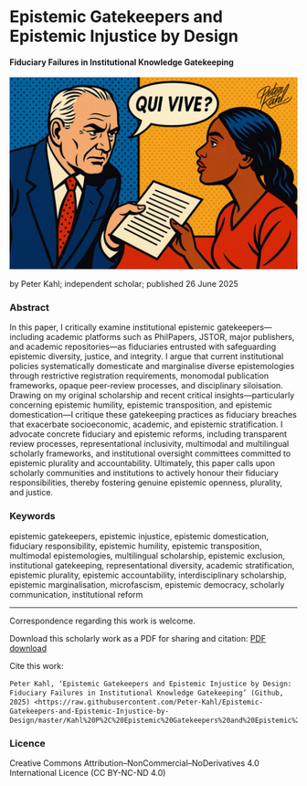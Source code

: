 # Epistemic Gatekeepers and Epistemic Injustice by Design

#### Fiduciary Failures in Institutional Knowledge Gatekeeping

![alt text](https://github.com/Peter-Kahl/Epistemic-Gatekeepers-and-Epistemic-Injustice-by-Design/blob/main/qui_vive_PhilPapers_gatekeeping.jpg?raw=true)

by Peter Kahl; independent scholar; published 26 June 2025

### Abstract
In this paper, I critically examine institutional epistemic gatekeepers—including academic platforms such as PhilPapers, JSTOR, major publishers, and academic repositories—as fiduciaries entrusted with safeguarding epistemic diversity, justice, and integrity. I argue that current institutional policies systematically domesticate and marginalise diverse epistemologies through restrictive registration requirements, monomodal publication frameworks, opaque peer-review processes, and disciplinary siloisation. Drawing on my original scholarship and recent critical insights—particularly concerning epistemic humility, epistemic transposition, and epistemic domestication—I critique these gatekeeping practices as fiduciary breaches that exacerbate socioeconomic, academic, and epistemic stratification. I advocate concrete fiduciary and epistemic reforms, including transparent review processes, representational inclusivity, multimodal and multilingual scholarly frameworks, and institutional oversight committees committed to epistemic plurality and accountability. Ultimately, this paper calls upon scholarly communities and institutions to actively honour their fiduciary responsibilities, thereby fostering genuine epistemic openness, plurality, and justice.

### Keywords
epistemic gatekeepers, epistemic injustice, epistemic domestication, fiduciary responsibility, epistemic humility, epistemic transposition, multimodal epistemologies, multilingual scholarship, epistemic exclusion, institutional gatekeeping, representational diversity, academic stratification, epistemic plurality, epistemic accountability, interdisciplinary scholarship, epistemic marginalisation, microfascism, epistemic democracy, scholarly communication, institutional reform

---

Correspondence regarding this work is welcome.

Download this scholarly work as a PDF for sharing and citation:
[PDF download](https://raw.githubusercontent.com/Peter-Kahl/Epistemic-Gatekeepers-and-Epistemic-Injustice-by-Design/master/Kahl%20P%2C%20Epistemic%20Gatekeepers%20and%20Epistemic%20Injustice%20by%20Design%20(26%20June%202025).pdf)

Cite this work:

```
Peter Kahl, ‘Epistemic Gatekeepers and Epistemic Injustice by Design: Fiduciary Failures in Institutional Knowledge Gatekeeping’ (Github, 2025) <https://raw.githubusercontent.com/Peter-Kahl/Epistemic-Gatekeepers-and-Epistemic-Injustice-by-Design/master/Kahl%20P%2C%20Epistemic%20Gatekeepers%20and%20Epistemic%20Injustice%20by%20Design%20(26%20June%202025).pdf>
```
### Licence
Creative Commons Attribution–NonCommercial–NoDerivatives 4.0 International Licence (CC BY-NC-ND 4.0)
